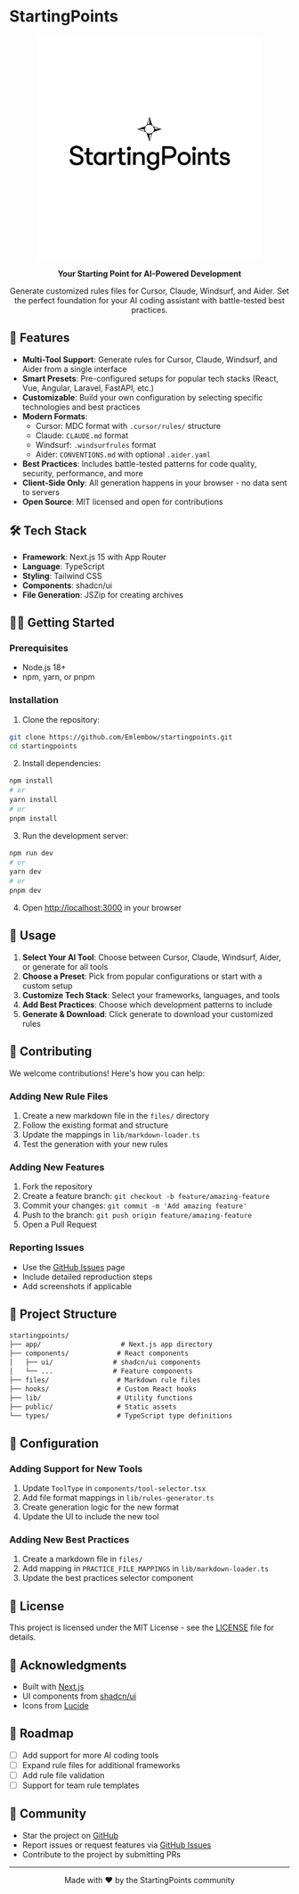 # StartingPoints

<p align="center">
  <img src="public/startingpoints-logo.png" alt="StartingPoints Logo" width="400">
</p>

<p align="center">
  <strong>Your Starting Point for AI-Powered Development</strong>
</p>

<p align="center">
  Generate customized rules files for Cursor, Claude, Windsurf, and Aider. Set the perfect foundation for your AI coding assistant with battle-tested best practices.
</p>


## 🚀 Features

- **Multi-Tool Support**: Generate rules for Cursor, Claude, Windsurf, and Aider from a single interface
- **Smart Presets**: Pre-configured setups for popular tech stacks (React, Vue, Angular, Laravel, FastAPI, etc.)
- **Customizable**: Build your own configuration by selecting specific technologies and best practices
- **Modern Formats**: 
  - Cursor: MDC format with `.cursor/rules/` structure
  - Claude: `CLAUDE.md` format
  - Windsurf: `.windsurfrules` format
  - Aider: `CONVENTIONS.md` with optional `.aider.yaml`
- **Best Practices**: Includes battle-tested patterns for code quality, security, performance, and more
- **Client-Side Only**: All generation happens in your browser - no data sent to servers
- **Open Source**: MIT licensed and open for contributions

## 🛠️ Tech Stack

- **Framework**: Next.js 15 with App Router
- **Language**: TypeScript
- **Styling**: Tailwind CSS
- **Components**: shadcn/ui
- **File Generation**: JSZip for creating archives

## 🏃‍♂️ Getting Started

### Prerequisites

- Node.js 18+ 
- npm, yarn, or pnpm

### Installation

1. Clone the repository:
```bash
git clone https://github.com/Emlembow/startingpoints.git
cd startingpoints
```

2. Install dependencies:
```bash
npm install
# or
yarn install
# or
pnpm install
```

3. Run the development server:
```bash
npm run dev
# or
yarn dev
# or
pnpm dev
```

4. Open [http://localhost:3000](http://localhost:3000) in your browser

## 📖 Usage

1. **Select Your AI Tool**: Choose between Cursor, Claude, Windsurf, Aider, or generate for all tools
2. **Choose a Preset**: Pick from popular configurations or start with a custom setup
3. **Customize Tech Stack**: Select your frameworks, languages, and tools
4. **Add Best Practices**: Choose which development patterns to include
5. **Generate & Download**: Click generate to download your customized rules

## 🤝 Contributing

We welcome contributions! Here's how you can help:

### Adding New Rule Files

1. Create a new markdown file in the `files/` directory
2. Follow the existing format and structure
3. Update the mappings in `lib/markdown-loader.ts`
4. Test the generation with your new rules

### Adding New Features

1. Fork the repository
2. Create a feature branch: `git checkout -b feature/amazing-feature`
3. Commit your changes: `git commit -m 'Add amazing feature'`
4. Push to the branch: `git push origin feature/amazing-feature`
5. Open a Pull Request

### Reporting Issues

- Use the [GitHub Issues](https://github.com/Emlembow/startingpoints/issues) page
- Include detailed reproduction steps
- Add screenshots if applicable

## 📁 Project Structure

```
startingpoints/
├── app/                    # Next.js app directory
├── components/            # React components
│   ├── ui/               # shadcn/ui components
│   └── ...               # Feature components
├── files/                 # Markdown rule files
├── hooks/                 # Custom React hooks
├── lib/                   # Utility functions
├── public/                # Static assets
└── types/                 # TypeScript type definitions
```

## 🔧 Configuration

### Adding Support for New Tools

1. Update `ToolType` in `components/tool-selector.tsx`
2. Add file format mappings in `lib/rules-generator.ts`
3. Create generation logic for the new format
4. Update the UI to include the new tool

### Adding New Best Practices

1. Create a markdown file in `files/`
2. Add mapping in `PRACTICE_FILE_MAPPINGS` in `lib/markdown-loader.ts`
3. Update the best practices selector component

## 📝 License

This project is licensed under the MIT License - see the [LICENSE](LICENSE) file for details.

## 🙏 Acknowledgments

- Built with [Next.js](https://nextjs.org/)
- UI components from [shadcn/ui](https://ui.shadcn.com/)
- Icons from [Lucide](https://lucide.dev/)

## 🚧 Roadmap

- [ ] Add support for more AI coding tools
- [ ] Expand rule files for additional frameworks
- [ ] Add rule file validation
- [ ] Support for team rule templates

## 💬 Community

- Star the project on [GitHub](https://github.com/Emlembow/startingpoints)
- Report issues or request features via [GitHub Issues](https://github.com/Emlembow/startingpoints/issues)
- Contribute to the project by submitting PRs

---

<p align="center">
  Made with ❤️ by the StartingPoints community
</p>
